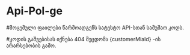 # Api-Pol-ge

#მოცემული ფაილები წარმოადგენს სატესტო API-სთან სამუშაო კოდს.

#კოდის გაშვებისას იქნება 404 შეცდომა {customerMiaId} -ის არარსებობის გამო.

